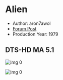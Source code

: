 # Alien

* Author: aron7awol
* [Forum Post](https://www.avsforum.com/threads/bass-eq-for-filtered-movies.2995212/post-56868444)
* Production Year: 1979

## DTS-HD MA 5.1

![img 0](https://i.imgur.com/wNNWFge.jpg)

![img 0](https://i.imgur.com/7Jfdzuw.png)

